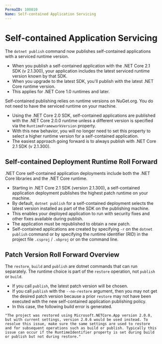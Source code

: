 ```yaml
---
PermaID: 100010
Name: Self-contained Application Servicing
---
```


# Self-contained Application Servicing

The `dotnet publish` command now publishes self-contained applications with a serviced runtime version. 

 - When you publish a self-contained application with the .NET Core 2.1 SDK (v 2.1.300), your application includes the latest serviced runtime version known by that SDK. 
 - When you upgrade to the latest SDK, you'll publish with the latest .NET Core runtime version. 
 - This applies for .NET Core 1.0 runtimes and later.

Self-contained publishing relies on runtime versions on NuGet.org. You do not need to have the serviced runtime on your machine.

 - Using the .NET Core 2.0 SDK, self-contained applications are published with the .NET Core 2.0.0 runtime unless a different version is specified via the `RuntimeFrameworkVersion` property. 
 - With this new behavior, you will no longer need to set this property to select a higher runtime version for a self-contained application. 
 - The easiest approach going forward is to always publish with .NET Core 2.1 SDK (v 2.1.300).

## Self-contained Deployment Runtime Roll Forward

.NET Core self-contained application deployments include both the .NET Core libraries and the .NET Core runtime. 

 - Starting in .NET Core 2.1 SDK (version 2.1.300), a self-contained application deployment publishes the highest patch runtime on your machine. 
 - By default, `dotnet publish` for a self-contained deployment selects the latest version installed as part of the SDK on the publishing machine. 
 - This enables your deployed application to run with security fixes and other fixes available during publish. 
 - The application must be republished to obtain a new patch. 
 - Self-contained applications are created by specifying `-r` <RID> on the `dotnet publish` command or by specifying the runtime identifier (RID) in the project file `.csproj` / `.vbproj` or on the command line.

## Patch Version Roll Forward Overview

The `restore`, `build` and `publish` are dotnet commands that can run separately. The runtime choice is part of the `restore` operation, not `publish` or `build`. 

 - If you call `publish`, the latest patch version will be chosen. 
 - If you call `publish` with the `--no-restore` argument, then you may not get the desired patch version because a prior `restore` may not have been executed with the new self-contained application publishing policy. 
 - In this case, the following build error is generated.

`
"The project was restored using Microsoft.NETCore.App version 2.0.0, but with current settings, version 2.0.6 would be used instead. To resolve this issue, make sure the same settings are used to restore and for subsequent operations such as build or publish. Typically this issue can occur if the RuntimeIdentifier property is set during build or publish but not during restore."
`
